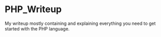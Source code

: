 # PHP_Writeup
My writeup mostly containing and explaining everything you need to get started with the PHP language.

